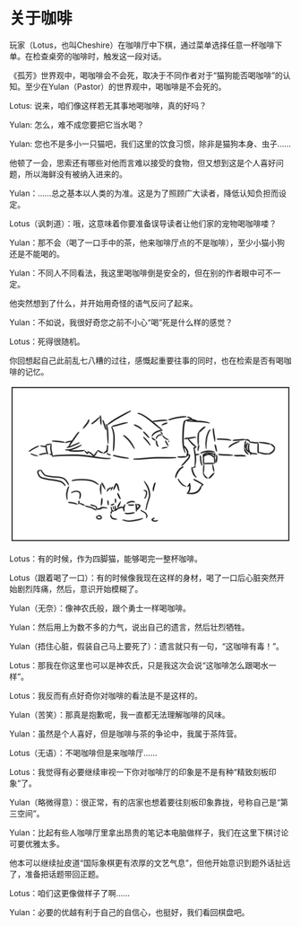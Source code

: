 # 关于咖啡

玩家（Lotus，也叫Cheshire）在咖啡厅中下棋，通过菜单选择任意一杯咖啡下单。在检查桌旁的咖啡时，触发这一段对话。

《孤芳》世界观中，喝咖啡会不会死，取决于不同作者对于“猫狗能否喝咖啡”的认知。至少在Yulan（Pastor）的世界观中，喝咖啡是不会死的。

Lotus: 说来，咱们像这样若无其事地喝咖啡，真的好吗？

Yulan: 怎么，难不成您要把它当水喝？

Yulan: 您也不是多小一只猫吧，我们这里的饮食习惯，除非是猫狗本身、虫子……

他顿了一会，思索还有哪些对他而言难以接受的食物，但又想到这是个人喜好问题，所以海鲜没有被纳入进来的。

Yulan：……总之基本以人类的为准。这是为了照顾广大读者，降低认知负担而设定。

Lotus（讽刺道）：哦，这意味着你要准备误导读者让他们家的宠物喝咖啡喽？

Yulan：那不会（喝了一口手中的茶，他来咖啡厅点的不是咖啡），至少小猫小狗还是不能喝的。

Yulan：不同人不同看法，我这里喝咖啡倒是安全的，但在别的作者眼中可不一定。

他突然想到了什么，并开始用奇怪的语气反问了起来。

Yulan：不如说，我很好奇您之前不小心“喝”死是什么样的感觉？

Lotus：死得很随机。

你回想起自己此前乱七八糟的过往，感慨起重要往事的同时，也在检索是否有喝咖啡的记忆。

![image](coffee.svg)

Lotus：有的时候，作为四脚猫，能够喝完一整杯咖啡。

Lotus（跟着喝了一口）：有的时候像我现在这样的身材，喝了一口后心脏突然开始剧烈阵痛，然后，意识开始模糊了。

Yulan（无奈）：像神农氏般，跟个勇士一样喝咖啡。

Yulan：然后用上为数不多的力气，说出自己的遗言，然后壮烈牺牲。

Yulan（捂住心脏，假装自己马上要死了）：遗言就只有一句，“这咖啡有毒！”。

Lotus：那我在你这里也可以是神农氏，只是我这次会说“这咖啡怎么跟喝水一样”。

Lotus：我反而有点好奇你对咖啡的看法是不是这样的。

Yulan（苦笑）：那真是抱歉呢，我一直都无法理解咖啡的风味。

Yulan：虽然是个人喜好，但是咖啡与茶的争论中，我属于茶阵营。

Lotus（无语）：不喝咖啡但是来咖啡厅……

Lotus：我觉得有必要继续审视一下你对咖啡厅的印象是不是有种“精致刻板印象”了。

Yulan（略微得意）：很正常，有的店家也想着要往刻板印象靠拢，号称自己是“第三空间”。

Yulan：比起有些人咖啡厅里拿出昂贵的笔记本电脑做样子，我们在这里下棋讨论可要优雅太多。

他本可以继续扯皮道“国际象棋更有浓厚的文艺气息”，但他开始意识到题外话扯远了，准备把话题带回正题。

Lotus：咱们这更像做样子了啊……

Yulan：必要的优越有利于自己的自信心，也挺好，我们看回棋盘吧。
